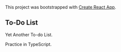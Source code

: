 This project was bootstrapped with [Create React App](https://github.com/facebook/create-react-app).

## To-Do List

Yet Another To-do List.

Practice in TypeScript.
